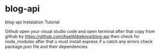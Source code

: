 # blog-api
blog-api Instalation Tutorial

Github open your visual studio code and open terminal after that copy from github by https://github.com/AselAlibekova/blog-api then check for node_modules after that u must install express if u catch any errors check package.json file and their dependencies
